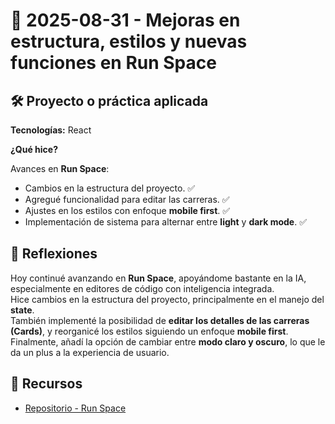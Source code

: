 # 📅 2025-08-31 - Mejoras en estructura, estilos y nuevas funciones en Run Space  

## 🛠️ Proyecto o práctica aplicada  

**Tecnologías:** React  

**¿Qué hice?**  

Avances en **Run Space**:  
- Cambios en la estructura del proyecto. ✅  
- Agregué funcionalidad para editar las carreras. ✅  
- Ajustes en los estilos con enfoque **mobile first**. ✅  
- Implementación de sistema para alternar entre **light** y **dark mode**. ✅  

## 💭 Reflexiones  

Hoy continué avanzando en **Run Space**, apoyándome bastante en la IA, especialmente en editores de código con inteligencia integrada.  
Hice cambios en la estructura del proyecto, principalmente en el manejo del **state**.  
También implementé la posibilidad de **editar los detalles de las carreras (Cards)**, y reorganicé los estilos siguiendo un enfoque **mobile first**.  
Finalmente, añadí la opción de cambiar entre **modo claro y oscuro**, lo que le da un plus a la experiencia de usuario.  

## 🔗 Recursos  
- [Repositorio - Run Space](https://github.com/juanbautistamalina/run-space)